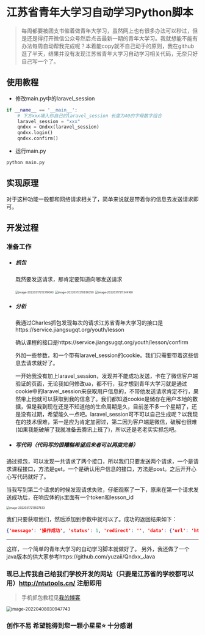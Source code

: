 # 江苏省青年大学习自动学习Python脚本
> 每周都要被团支书催着做青年大学习，虽然网上也有很多办法可以秒过，但是还是得打开微信公众号然后点击最新一期的青年大学习。我就想能不能有办法每周自动帮我完成呢？本着能copy就不自己动手的原则，我在github逛了半天，结果并没有发现江苏省青年大学习自动学习相关代码，无奈只好自己写一个了。

## 使用教程

- 修改main.py中的laravel_session

```python
if __name__ == '__main__':
  	# 下方xxx填入你自己的laravel_session 长度为40的字母数字组合
    laravel_session = "xxx"
    qndxx = Qndxx(laravel_session)
    qndxx.login()
    qndxx.confirm()

```

- 运行main.py 

```bash
python main.py
```

## 实现原理

对于这种功能一般都和网络请求相关了，简单来说就是带着你的信息去发送请求即可。

## 开发过程

### 准备工作

+ ##### 抓包

  既然要发送请求，那肯定要知道向哪发送请求

  <img src="https://file-1305871479.cos.ap-nanjing.myqcloud.com/img/202204301653990.png" alt="image-20220317212319083" style="zoom:50%;" />

  <img src="https://file-1305871479.cos.ap-nanjing.myqcloud.com/img/202204301653543.png" alt="image-20220317210836350" style="zoom:50%;" />

  <img src="https://file-1305871479.cos.ap-nanjing.myqcloud.com/img/202204302000461.png" alt="image-20220317211344168" style="zoom:50%;" />

+ ##### 分析

  我通过Charles抓包发现每次的请求江苏省青年大学习的接口是https://service.jiangsugqt.org/youth/lesson

  确认课程的接口是https://service.jiangsugqt.org/youth/lesson/confirm

  外加一些参数，和一个带有laravel_session的cookie。我们只需要带着这些信息去请求就好了。

  一开始我没有加上laravel_session，发现并不能成功发送，卡在了微信客户端验证的页面，无论我如何修改ua，都不行，我才想到青年大学习就是通过cookie中的laravel_session来获取用户信息的，不带他发送请求肯定不行，果然带上他就可以获取到我的信息了。我们都知道cookie是储存在用户本地的数据，但是我到现在还是不知道他的生命周期是久，目前差不多一个星期了，还是没有过期，希望能久一点吧。laravel_session可不可以自己生成呢？以我现在的技术很难，第一是应为肯定加密过，第二因为客户端是微信，破解也很难(如果我能破解了我就准备去腾讯上班了)，所以还是老老实实抓包吧。

+ ##### 写代码（代码写的很糟糕希望后来者可以再度完善）

​		通过抓包，可以发现一共请求了两个接口，所以我们只要发送两个请求，一个是请求课程接口，方法是get，一个是确认用户信息的接口，方法是post。之后开开心心写代码就好了。

​		当我写到第二个请求的时候发现请求失败，仔细观察了一下，原来在第一个请求发送成功后，在响应体的js里面有一个token和lesson_id

<img src="https://file-1305871479.cos.ap-nanjing.myqcloud.com/img/202204302000219.png" alt="image-20220317213507633" style="zoom:50%;" />

我们只要获取他们，然后添加到参数中就可以了。成功的返回结果如下：

```json
{'message': '操作成功', 'status': 1, 'redirect': '', 'data': {'url': 'https://h5.cyol.com/special/daxuexi/cep3js1vq4/m.html'}}
```

-----

这样，一个简单的青年大学习的自动学习脚本就做好了。
另外，我还做了一个java版本的供大家参考https://github.com/yuzaii/Qndxx_Java

### 现已上传我自己给我们学校开发的网站（只要是江苏省的学校都可以用）http://ntutools.cn/ 注册即用
> 手机抓包教程见[我的博客](https://yuzai.xyz/archives/c59a0c1a.html)

<img src="https://file-1305871479.cos.ap-nanjing.myqcloud.com/img/202204301653690.png" alt="image-20220408030947743" style="zoom:80%;" />

### 创作不易 希望能得到您一颗小星星⭐️ 十分感谢

